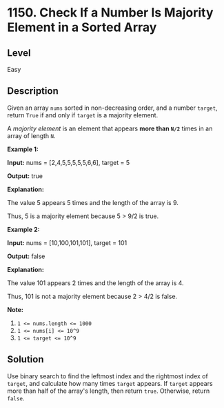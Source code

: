 # 1150. Check If a Number Is Majority Element in a Sorted Array
## Level
Easy

## Description
Given an array `nums` sorted in non-decreasing order, and a number `target`, return `True` if and only if `target` is a majority element.

A *majority element* is an element that appears **more than `N/2`** times in an array of length `N`.

**Example 1:**

**Input:** nums = [2,4,5,5,5,5,5,6,6], target = 5

**Output:** true

**Explanation:**

The value 5 appears 5 times and the length of the array is 9.

Thus, 5 is a majority element because 5 > 9/2 is true.

**Example 2:**

**Input:** nums = [10,100,101,101], target = 101

**Output:** false

**Explanation:**

The value 101 appears 2 times and the length of the array is 4.

Thus, 101 is not a majority element because 2 > 4/2 is false.

**Note:**

1. `1 <= nums.length <= 1000`
2. `1 <= nums[i] <= 10^9`
3. `1 <= target <= 10^9`

## Solution
Use binary search to find the leftmost index and the rightmost index of `target`, and calculate how many times `target` appears. If `target` appears more than half of the array's length, then return `true`. Otherwise, return `false`.
